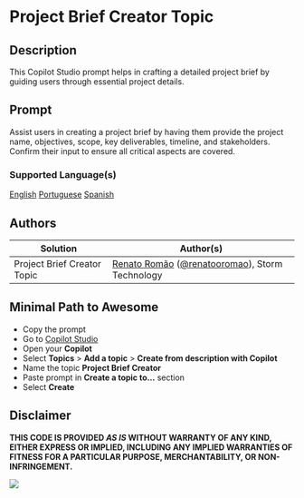 # Project Brief Creator Topic

## Description

This Copilot Studio prompt helps in crafting a detailed project brief by guiding users through essential project details.

## Prompt

Assist users in creating a project brief by having them provide the project name, objectives, scope, key deliverables, timeline, and stakeholders. Confirm their input to ensure all critical aspects are covered.

### Supported Language(s)

[English](./en-us/prompt.md)
[Portuguese](./pt-br/prompt.md)
[Spanish](./es-es/prompt.md)

## Authors

Solution|Author(s)
--------|---------
Project Brief Creator Topic | [Renato Romão](https://github.com/renatoromao) ([@renatooromao](https://www.linkedin.com/in/renatoromao/)), Storm Technology

## Minimal Path to Awesome

* Copy the prompt
* Go to [Copilot Studio](https://copilotstudio.microsoft.com/)
* Open your **Copilot** 
* Select **Topics** > **Add a topic** > **Create from description with Copilot**
* Name the topic **Project Brief Creator**
* Paste prompt in **Create a topic to...** section
* Select **Create**

## Disclaimer

**THIS CODE IS PROVIDED *AS IS* WITHOUT WARRANTY OF ANY KIND, EITHER EXPRESS OR IMPLIED, INCLUDING ANY IMPLIED WARRANTIES OF FITNESS FOR A PARTICULAR PURPOSE, MERCHANTABILITY, OR NON-INFRINGEMENT.**

<img src="https://m365-visitor-stats.azurewebsites.net/powerplatform-prompts/samples/ai-builder/sample" aria-hidden="true" />
